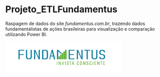 # Projeto_ETLFundamentus
Raspagem de dados do site <i>fundamentus.com.br</i>, trazendo dados fundamentalistas de ações brasileiras para visualização e comparação utilizando Power BI.

![Screenshot](fundamentus.png)
